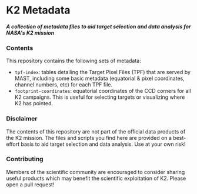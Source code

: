 # K2 Metadata

***A collection of metadata files to aid target selection
and data analysis for NASA's K2 mission***

### Contents

This repository contains the following sets of metadata:
 * `tpf-index`: tables detailing the Target Pixel Files (TPF)
 that are served by MAST, including some basic metadata 
 (equatorial & pixel coordinates, channel numbers, etc)
 for each TPF file.
 * `footprint-coordinates`: equatorial coordinates of the CCD corners 
 for all K2 campaigns. This is useful for selecting targets
 or visualizing where K2 has pointed.

### Disclaimer

The contents of this repository are not part of the
official data products of the K2 mission.
The files and scripts you find here are provided
on a best-effort basis to aid target selection and data analysis.
Use at your own risk!
 
### Contributing

Members of the scientific community are encouraged
to consider sharing useful products which may
benefit the scientific exploitation of K2.
Please open a pull request!

